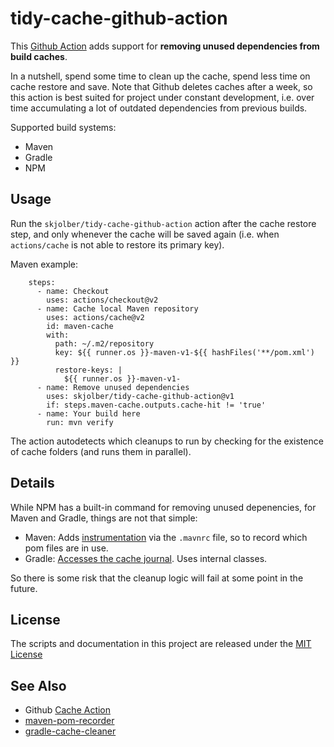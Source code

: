 # tidy-cache-github-action
This [Github Action](https://docs.github.com/en/actions) adds support for __removing unused dependencies from build caches__.

In a nutshell, spend some time to clean up the cache, spend less time on cache restore and save. Note that Github deletes caches after a week, so this action is best suited for project under constant development, i.e. over time accumulating a lot of outdated dependencies from previous builds.

Supported build systems:

 * Maven
 * Gradle
 * NPM

## Usage
Run the `skjolber/tidy-cache-github-action` action after the cache restore step, and only whenever the cache will be saved again (i.e. when `actions/cache` is not able to restore its primary key). 

Maven example:
```
    steps:
      - name: Checkout
        uses: actions/checkout@v2
      - name: Cache local Maven repository
        uses: actions/cache@v2
        id: maven-cache
        with:
          path: ~/.m2/repository
          key: ${{ runner.os }}-maven-v1-${{ hashFiles('**/pom.xml') }}
          restore-keys: |
            ${{ runner.os }}-maven-v1-
      - name: Remove unused dependencies
        uses: skjolber/tidy-cache-github-action@v1
        if: steps.maven-cache.outputs.cache-hit != 'true'
      - name: Your build here
        run: mvn verify
```

The action autodetects which cleanups to run by checking for the existence of cache folders (and runs them in parallel).

## Details
While NPM has a built-in command for removing unused depenencies, for Maven and Gradle, things are not that simple:

 * Maven: Adds [instrumentation](https://github.com/skjolber/maven-pom-recorder) via the `.mavnrc` file, so to record which pom files are in use.
 * Gradle: [Accesses the cache journal](https://github.com/skjolber/gradle-cache-cleaner). Uses internal classes. 

So there is some risk that the cleanup logic will fail at some point in the future.

## License
The scripts and documentation in this project are released under the [MIT License](LICENSE)

## See Also
 * Github [Cache Action](https://github.com/actions/cache)
 * [maven-pom-recorder](https://github.com/skjolber/maven-pom-recorder)
 * [gradle-cache-cleaner](https://github.com/skjolber/gradle-cache-cleaner)


